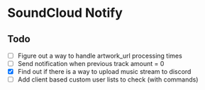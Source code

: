 # SoundCloud Notify


## Todo
- [ ] Figure out a way to handle artwork_url processing times
- [ ] Send notification when previous track amount = 0
- [x] Find out if there is a way to upload music stream to discord
- [ ] Add client based custom user lists to check (with commands)
